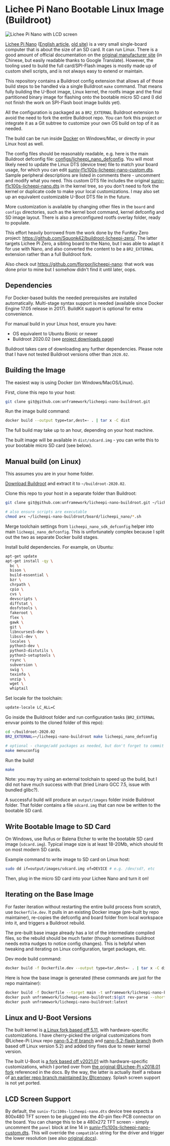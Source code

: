 # Lichee Pi Nano Bootable Linux Image (Buildroot)

![Lichee Pi Nano with LCD screen](licheepi-nano-lcd.jpg)

[Lichee Pi Nano](https://wiki.sipeed.com/soft/Lichee/zh/Nano-Doc-Backup/get_started/first_eye.html) ([English article](https://www.cnx-software.com/2018/08/17/licheepi-nano-cheap-sd-card-sized-linux-board/), [old site](http://nano.lichee.pro/index.html)) is a very small single-board computer that is about the size of an SD card. It can run Linux. There is a good amount of official documentation on the [original manufacturer site](http://nano.lichee.pro/get_started/first_eye.html) (in Chinese, but easily readable thanks to Google Translate). However, the tooling used to build the full card/SPI-Flash images is mostly made up of custom shell scripts, and is not always easy to extend or maintain.

This repository contains a Buildroot config extension that allows all of those build steps to be handled via a single Buildroot `make` command. That means fully building the U-Boot image, Linux kernel, the rootfs image and the final partitioned binary image for flashing onto the bootable micro SD card (I did not finish the work on SPI-Flash boot image builds yet).

All the configuration is packaged as a `BR2_EXTERNAL` Buildroot extension to avoid the need to fork the entire Buildroot repo. You can fork this project or integrate it as a Git subtree to customize your own OS build on top of it as needed.

The build can be run inside [Docker](Dockerfile) on Windows/Mac, or directly in your Linux host as well.

The config files should be reasonably readable, e.g. here is the main Buildroot defconfig file: [configs/licheepi_nano_defconfig](configs/licheepi_nano_defconfig). You will most likely need to update the Linux DTS (device tree) file to match your board usage, for which you can edit [suniv-f1c100s-licheepi-nano-custom.dts](board/licheepi_nano/suniv-f1c100s-licheepi-nano-custom.dts). Sample peripheral descriptions are listed in comments there - uncomment and modify what you need. This custom DTS file includes the original [suniv-f1c100s-licheepi-nano.dts](https://github.com/unframework/linux/blob/nano-5.11/arch/arm/boot/dts/suniv-f1c100s-licheepi-nano.dts) in the kernel tree, so you don't need to fork the kernel or duplicate code to make your local customizations. I may also set up an equivalent customizable U-Boot DTS file in the future.

More customization is available by changing other files in the `board` and `configs` directories, such as the kernel boot command, kernel defconfig and SD image layout. There is also a preconfigured rootfs overlay folder, ready to populate.

This effort heavily borrowed from the work done by the FunKey Zero project: https://github.com/Squonk42/buildroot-licheepi-zero/. The latter targets Lichee Pi Zero, a sibling board to the Nano, but I was able to adapt it for use with Nano, and also converted the content to be a `BR2_EXTERNAL` extension rather than a full Buildroot fork.

Also check out https://github.com/florpor/licheepi-nano: that work was done prior to mine but I somehow didn't find it until later, oops.

## Dependencies

For Docker-based builds the needed prerequisites are installed automatically. Multi-stage syntax support is needed (available since Docker Engine 17.05 release in 2017). BuildKit support is optional for extra convenience.

For manual build in your Linux host, ensure you have:

- OS equivalent to Ubuntu Bionic or newer
- Buildroot 2020.02 (see [project downloads page](https://buildroot.org/download.html))

Buildroot takes care of downloading any further dependencies. Please note that I have not tested Buildroot versions other than `2020.02`.

## Building the Image

The easiest way is using Docker (on Windows/MacOS/Linux).

First, clone this repo to your host:

```sh
git clone git@github.com:unframework/licheepi-nano-buildroot.git
```

Run the image build command:

```sh
docker build --output type=tar,dest=- . | tar x -C dist
```

The full build may take up to an hour, depending on your host machine.

The built image will be available in `dist/sdcard.img` - you can write this to your bootable micro SD card (see below).

## Manual build (on Linux)

This assumes you are in your home folder.

[Download Buildroot](https://buildroot.org/download.html) and extract it to `~/buildroot-2020.02`.

Clone this repo to your host in a separate folder than Buildroot:

```sh
git clone git@github.com:unframework/licheepi-nano-buildroot.git ~/licheepi-nano-buildroot

# also ensure scripts are executable
chmod a+x ~/licheepi-nano-buildroot/board/licheepi_nano/*.sh
```

Merge toolchain settings from `licheepi_nano_sdk_defconfig` helper into main `licheepi_nano_defconfig`. This is unfortunately complex because I split out the two as separate Docker build stages.

Install build dependencies. For example, on Ubuntu:

```sh
apt-get update
apt-get install -qy \
  bc \
  bison \
  build-essential \
  bzr \
  chrpath \
  cpio \
  cvs \
  devscripts \
  diffstat \
  dosfstools \
  fakeroot \
  flex \
  gawk \
  git \
  libncurses5-dev \
  libssl-dev \
  locales \
  python3-dev \
  python3-distutils \
  python3-setuptools \
  rsync \
  subversion \
  swig \
  texinfo \
  unzip \
  wget \
  whiptail
```

Set locale for the toolchain:

```sh
update-locale LC_ALL=C
```

Go inside the Buildroot folder and run configuration tasks (`BR2_EXTERNAL` envvar points to the cloned folder of this repo):

```sh
cd ~/buildroot-2020.02
BR2_EXTERNAL=~/licheepi-nano-buildroot make licheepi_nano_defconfig

# optional - change/add packages as needed, but don't forget to commit your saved defconfig in Git
make menuconfig
```

Run the build!

```sh
make
```

Note: you may try using an external toolchain to speed up the build, but I did not have much success with that (tried Linaro GCC 7.5, issue with bundled glibc?).

A successful build will produce an `output/images` folder inside Buildroot folder. That folder contains a file `sdcard.img` that can now be written to the bootable SD card.

## Write Bootable Image to SD Card

On Windows, use Rufus or Balena Etcher to write the bootable SD card image (`sdcard.img`). Typical image size is at least 18-20Mb, which should fit on most modern SD cards.

Example command to write image to SD card on Linux host:

```sh
sudo dd if=output/images/sdcard.img of=DEVICE # e.g. /dev/sd?, etc
```

Then, plug in the micro SD card into your Lichee Nano and turn it on!

## Iterating on the Base Image

For faster iteration without restarting the entire build process from scratch, use `Dockerfile.dev`. It pulls in an existing Docker image (pre-built by repo maintainer), re-copies the defconfig and board folder from local workspace into it, and triggers a Buildroot rebuild.

The pre-built base image already has a lot of the intermediate compiled files, so the rebuild should be much faster (though sometimes Buildroot needs extra nudges to notice config changes). This is helpful when tweaking and iterating on Linux configuration, target packages, etc.

Dev mode build command:

```sh
docker build -f Dockerfile.dev --output type=tar,dest=- . | tar x -C dist
```

Here is how the base image is generated (these commands are just for the repo maintainer):

```sh
docker build -f Dockerfile --target main -t unframework/licheepi-nano-buildroot:latest -t unframework/licheepi-nano-buildroot:$(git rev-parse --short HEAD) .
docker push unframework/licheepi-nano-buildroot:$(git rev-parse --short HEAD)
docker push unframework/licheepi-nano-buildroot:latest
```

## Linux and U-Boot Versions

The built kernel is [a Linux fork based off 5.11](https://github.com/unframework/linux/commits/nano-5.11), with hardware-specific customizations. I have cherry-picked the original customizations from @Lichee-Pi Linux repo [nano-5.2-tf branch](https://github.com/torvalds/linux/compare/master...Lichee-Pi:nano-5.2-tf) and [nano-5.2-flash branch](https://github.com/torvalds/linux/compare/master...Lichee-Pi:nano-5.2-flash) (both based off Linux version 5.2) and added tiny fixes due to newer kernel version.

The built U-Boot is [a fork based off v2021.01](https://github.com/unframework/u-boot/commits/2021.01-f1c100s) with hardware-specific customizations, which I ported over from [the original @Lichee-Pi v2018.01 fork](https://github.com/Lichee-Pi/u-boot/commits/nano-v2018.01) referenced in the docs. By the way, the latter is actually itself a rebase of [an earlier repo branch maintained by @Icenowy](https://github.com/u-boot/u-boot/compare/master...Icenowy:f1c100s-spiflash). Splash screen support is not yet ported.

## LCD Screen Support

By default, the `suniv-f1c100s-licheepi-nano.dts` device tree expects a 800x480 TFT screen to be plugged into the 40-pin flex-PCB connector on the board. You can change this to be a 480x272 TFT screen - simply uncomment the `panel` block at line 14 in [suniv-f1c100s-licheepi-nano-custom.dts](board/licheepi_nano/suniv-f1c100s-licheepi-nano-custom.dts). This will override the `compatible` string for the driver and trigger the lower resolution (see also [original docs](http://nano.lichee.pro/build_sys/devicetree.html#lcd)).

